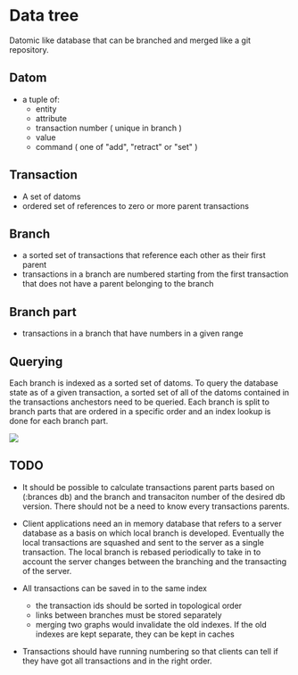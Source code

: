 # Data tree

Datomic like database that can be branched and merged like a git repository.

## Datom

* a tuple of:
  * entity
  * attribute
  * transaction number ( unique in branch )
  * value
  * command ( one of "add", "retract" or "set" )
  
## Transaction

* A set of datoms
* ordered set of references to zero or more parent transactions
  
## Branch

* a sorted set of transactions that reference each other as their first parent
* transactions in a branch are numbered starting from the first transaction that does not have a parent belonging to the branch

## Branch part

* transactions in a branch that have numbers in a given range 

## Querying

Each branch is indexed as a sorted set of datoms. To query the database state as of a given transaction, a sorted set of all of the datoms contained in the transactions anchestors need to be queried. Each branch is split to branch parts that are ordered in a specific order and an index lookup is done for each branch part.


<img src="https://raw.github.com/jvillste/argumentica/master/doc/querying.png" />

## TODO

* It should be possible to calculate transactions parent parts based on (:brances db) and the branch and transaciton number of the desired db version. There should not be a need to know every transactions parents.

* Client applications need an in memory database that refers to a server database as a basis on which local branch is developed. Eventually the local transactions are squashed and sent to the server as a single transaction. The local branch is rebased periodically to take in to account the server changes between the branching and the transacting of the server.

* All transactions can be saved in to the same index
  * the transaction ids should be sorted in topological order
  * links between branches must be stored separately
  * merging two graphs would invalidate the old indexes. If the old indexes are kept separate, they can be kept in caches
  
* Transactions should have running numbering so that clients can tell if they have got all transactions and in the right order.

  
  
